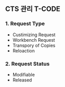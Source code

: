 ## CTS 관리 T-CODE

### 1. Request Type
- Custimizing Request
- Workbench Request
- Transpory of Copies
- Reloaction

### 2. Request Status
- Modifiable
- Released
